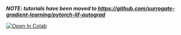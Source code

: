 ***NOTE: tutorials have been moved to https://github.com/surrogate-gradient-learning/pytorch-lif-autograd***

[![Open In Colab](https://colab.research.google.com/assets/colab-badge.svg)](https://colab.research.google.com/github/surrogate-gradient-learning/pytorch-lif-autograd/)

